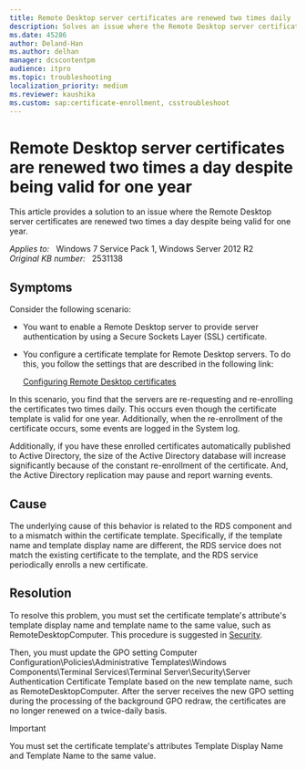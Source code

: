 ```yaml
---
title: Remote Desktop server certificates are renewed two times daily
description: Solves an issue where the Remote Desktop server certificates are renewed two times a day despite being valid for one year.
ms.date: 45286
author: Deland-Han
ms.author: delhan
manager: dcscontentpm
audience: itpro
ms.topic: troubleshooting
localization_priority: medium
ms.reviewer: kaushika
ms.custom: sap:certificate-enrollment, csstroubleshoot
---
```

# Remote Desktop server certificates are renewed two times a day despite being valid for one year

This article provides a solution to an issue where the Remote Desktop server certificates are renewed two times a day despite being valid for one year.

_Applies to:_ &nbsp; Windows 7 Service Pack 1, Windows Server 2012 R2  
_Original KB number:_ &nbsp; 2531138

## Symptoms

Consider the following scenario:

- You want to enable a Remote Desktop server to provide server authentication by using a Secure Sockets Layer (SSL) certificate.
- You configure a certificate template for Remote Desktop servers. To do this, you follow the settings that are described in the following link:

    [Configuring Remote Desktop certificates](https://techcommunity.microsoft.com/t5/microsoft-security-and/configuring-remote-desktop-certificates/ba-p/247007)

In this scenario, you find that the servers are re-requesting and re-enrolling the certificates two times daily. This occurs even though the certificate template is valid for one year. Additionally, when the re-enrollment of the certificate occurs, some events are logged in the System log.

Additionally, if you have these enrolled certificates automatically published to Active Directory, the size of the Active Directory database will increase significantly because of the constant re-enrollment of the certificate. And, the Active Directory replication may pause and report warning events.

## Cause

The underlying cause of this behavior is related to the RDS component and to a mismatch within the certificate template. Specifically, if the template name and template display name are different, the RDS service does not match the existing certificate to the template, and the RDS service periodically enrolls a new certificate.

## Resolution

To resolve this problem, you must set the certificate template's attribute's template display name and template name to the same value, such as RemoteDesktopComputer. This procedure is suggested in [Security](/previous-versions/windows/it-pro/windows-server-2008-R2-and-2008/cc771869(v=ws.10)).

Then, you must update the GPO setting Computer Configuration\Policies\Administrative Templates\Windows Components\Terminal Services\Terminal Server\Security\Server Authentication Certificate Template based on the new template name, such as RemoteDesktopComputer. After the server receives the new GPO setting during the processing of the background GPO redraw, the certificates are no longer renewed on a twice-daily basis.

> [!IMPORTANT]
> You must set the certificate template's attributes Template Display Name and Template Name to the same value.
